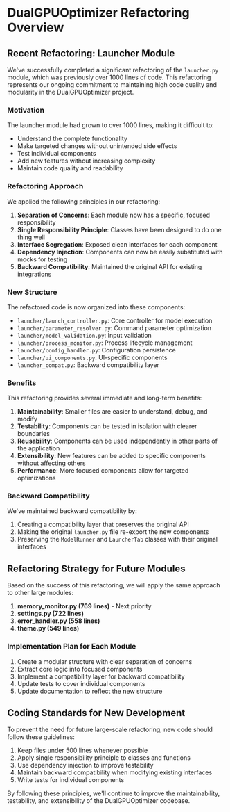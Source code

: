 # DualGPUOptimizer Refactoring Overview

## Recent Refactoring: Launcher Module

We've successfully completed a significant refactoring of the `launcher.py` module, which was previously over 1000 lines of code. This refactoring represents our ongoing commitment to maintaining high code quality and modularity in the DualGPUOptimizer project.

### Motivation

The launcher module had grown to over 1000 lines, making it difficult to:

- Understand the complete functionality
- Make targeted changes without unintended side effects
- Test individual components
- Add new features without increasing complexity
- Maintain code quality and readability

### Refactoring Approach

We applied the following principles in our refactoring:

1. **Separation of Concerns**: Each module now has a specific, focused responsibility
2. **Single Responsibility Principle**: Classes have been designed to do one thing well
3. **Interface Segregation**: Exposed clean interfaces for each component
4. **Dependency Injection**: Components can now be easily substituted with mocks for testing
5. **Backward Compatibility**: Maintained the original API for existing integrations

### New Structure

The refactored code is now organized into these components:

- `launcher/launch_controller.py`: Core controller for model execution
- `launcher/parameter_resolver.py`: Command parameter optimization
- `launcher/model_validation.py`: Input validation
- `launcher/process_monitor.py`: Process lifecycle management
- `launcher/config_handler.py`: Configuration persistence
- `launcher/ui_components.py`: UI-specific components
- `launcher_compat.py`: Backward compatibility layer

### Benefits

This refactoring provides several immediate and long-term benefits:

1. **Maintainability**: Smaller files are easier to understand, debug, and modify
2. **Testability**: Components can be tested in isolation with clearer boundaries
3. **Reusability**: Components can be used independently in other parts of the application
4. **Extensibility**: New features can be added to specific components without affecting others
5. **Performance**: More focused components allow for targeted optimizations

### Backward Compatibility

We've maintained backward compatibility by:

1. Creating a compatibility layer that preserves the original API
2. Making the original `launcher.py` file re-export the new components
3. Preserving the `ModelRunner` and `LauncherTab` classes with their original interfaces

## Refactoring Strategy for Future Modules

Based on the success of this refactoring, we will apply the same approach to other large modules:

1. **memory_monitor.py (769 lines)** - Next priority
2. **settings.py (722 lines)**
3. **error_handler.py (558 lines)**
4. **theme.py (549 lines)**

### Implementation Plan for Each Module

1. Create a modular structure with clear separation of concerns
2. Extract core logic into focused components
3. Implement a compatibility layer for backward compatibility
4. Update tests to cover individual components
5. Update documentation to reflect the new structure

## Coding Standards for New Development

To prevent the need for future large-scale refactoring, new code should follow these guidelines:

1. Keep files under 500 lines whenever possible
2. Apply single responsibility principle to classes and functions
3. Use dependency injection to improve testability
4. Maintain backward compatibility when modifying existing interfaces
5. Write tests for individual components

By following these principles, we'll continue to improve the maintainability, testability, and extensibility of the DualGPUOptimizer codebase. 